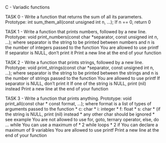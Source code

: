 C - Variadic functions

TASK 0 - Write a function that returns the sum of all its parameters.
         Prototype: int sum_them_all(const unsigned int n, ...);
         If n == 0, return 0

TASK 1 - Write a function that prints numbers, followed by a new line.
         Prototype: void print_numbers(const char *separator, const unsigned int n, ...);
         where separator is the string to be printed between numbers
         and n is the number of integers passed to the function
         You are allowed to use printf
         If separator is NULL, don’t print it
         Print a new line at the end of your function

TASK 2 - Write a function that prints strings, followed by a new line.
         Prototype: void print_strings(const char *separator, const unsigned int n, ...);
         where separator is the string to be printed between the strings
         and n is the number of strings passed to the function
         You are allowed to use printf
         If separator is NULL, don’t print it
         If one of the string is NULL, print (nil) instead
         Print a new line at the end of your function

TASK 3 - Write a function that prints anything.
         Prototype: void print_all(const char * const format, ...);
         where format is a list of types of arguments passed to the function
         * c: char
         * i: integer
         * f: float
         * s: char * (if the string is NULL, print (nil) instead
         * any other char should be ignored
         * see example
         You are not allowed to use for, goto, ternary operator, else, do ... while
         You can use a maximum of
         * 2 while loops
         * 2 if
         You can declare a maximum of 9 variables
         You are allowed to use printf
         Print a new line at the end of your function
